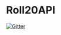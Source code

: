 # Roll20API

[![Gitter](https://badges.gitter.im/shdwjk/Roll20API.svg)](https://gitter.im/shdwjk/Roll20API?utm_source=badge&utm_medium=badge&utm_campaign=pr-badge&utm_content=badge)